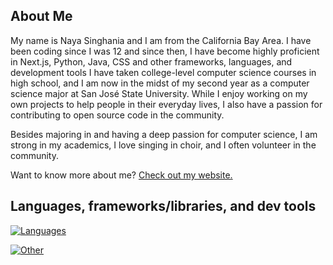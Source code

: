 ## About Me

My name is Naya Singhania and I am from the California Bay Area. I have been coding since I was 12 and since then, I have become highly proficient in Next.js, Python, Java, CSS and other frameworks, languages, and development tools I have taken college-level computer science courses in high school, and I am now in the midst of my second year as a computer science major at San José State University. While I enjoy working on my own projects to help people in their everyday lives, I also have a passion for contributing to open source code in the community. 

Besides majoring in and having a deep passion for computer science, I am strong in my academics, I love singing in choir, and I often volunteer in the community.

Want to know more about me? [Check out my website.](https://nayasinghania.com)

## Languages, frameworks/libraries, and dev tools

[![Languages](https://skillicons.dev/icons?i=ts,js,html,css,java,py,md,bash)](https://skillicons.dev)

[![Other](https://skillicons.dev/icons?i=nodejs,react,nextjs,astro,supabase,postgres,tailwind,flask,fastapi,figma,vite,arduino,githubactions)](https://skillicons.dev)
